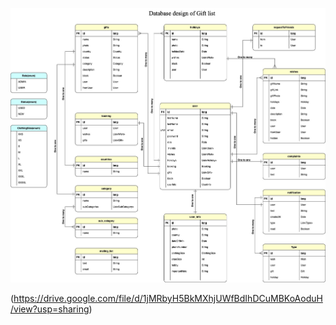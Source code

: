 ![img.png](img.png)
 


(https://drive.google.com/file/d/1jMRbyH5BkMXhjUWfBdIhDCuMBKoAoduH/view?usp=sharing)